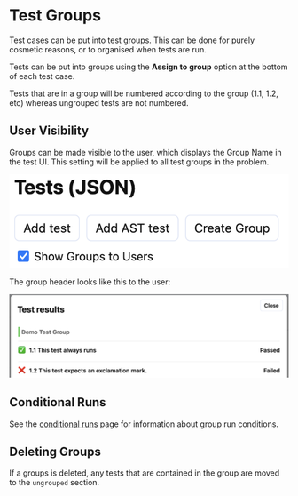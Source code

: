 # Test Groups

Test cases can be put into test groups. This can be done for purely cosmetic
reasons, or to organised when tests are run.

Tests can be put into groups using the **Assign to group** option at the bottom
of each test case.

Tests that are in a group will be numbered according to the group (1.1, 1.2, etc)
whereas ungrouped tests are not numbered.

## User Visibility

Groups can be made visible to the user, which displays the Group Name in the
test UI. This setting will be applied to all test groups in the problem.

![Group visibility header](img/tests_group_vis_header.png)

The group header looks like this to the user:

![Visible group header](img/test_group_visibility.png)

## Conditional Runs

See the [conditional runs](tests_conditional_runs.md) page for information about
group run conditions.

## Deleting Groups

If a groups is deleted, any tests that are contained in the group are moved to
the `ungrouped` section.